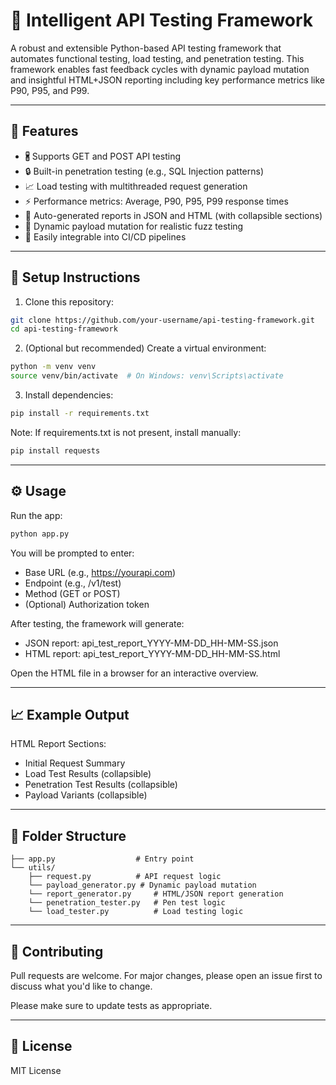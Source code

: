# 🧪 Intelligent API Testing Framework

A robust and extensible Python-based API testing framework that automates functional testing, load testing, and penetration testing. This framework enables fast feedback cycles with dynamic payload mutation and insightful HTML+JSON reporting including key performance metrics like P90, P95, and P99.

---

## 🚀 Features

- 🖁️ Supports GET and POST API testing
- 🔒 Built-in penetration testing (e.g., SQL Injection patterns)
- 📈 Load testing with multithreaded request generation
- ⚡ Performance metrics: Average, P90, P95, P99 response times
- 📄 Auto-generated reports in JSON and HTML (with collapsible sections)
- 🤖 Dynamic payload mutation for realistic fuzz testing
- 🔧 Easily integrable into CI/CD pipelines

---

## 💪 Setup Instructions

1. Clone this repository:

```bash
git clone https://github.com/your-username/api-testing-framework.git
cd api-testing-framework
```

2. (Optional but recommended) Create a virtual environment:

```bash
python -m venv venv
source venv/bin/activate  # On Windows: venv\Scripts\activate
```

3. Install dependencies:

```bash
pip install -r requirements.txt
```

Note: If requirements.txt is not present, install manually:

```bash
pip install requests
```

---

## ⚙️ Usage

Run the app:

```bash
python app.py
```

You will be prompted to enter:

- Base URL (e.g., https://yourapi.com)
- Endpoint (e.g., /v1/test)
- Method (GET or POST)
- (Optional) Authorization token

After testing, the framework will generate:

- JSON report: api_test_report_YYYY-MM-DD_HH-MM-SS.json
- HTML report: api_test_report_YYYY-MM-DD_HH-MM-SS.html

Open the HTML file in a browser for an interactive overview.

---

## 📈 Example Output

HTML Report Sections:

- Initial Request Summary
- Load Test Results (collapsible)
- Penetration Test Results (collapsible)
- Payload Variants (collapsible)

---

## 📁 Folder Structure

```
├── app.py                  # Entry point
└── utils/
    ├── request.py          # API request logic
    └── payload_generator.py # Dynamic payload mutation
    └── report_generator.py     # HTML/JSON report generation
    └── penetration_tester.py   # Pen test logic
    └── load_tester.py          # Load testing logic

```

---

## 🤝 Contributing

Pull requests are welcome. For major changes, please open an issue first to discuss what you'd like to change.

Please make sure to update tests as appropriate.

---

## 📄 License

MIT License
